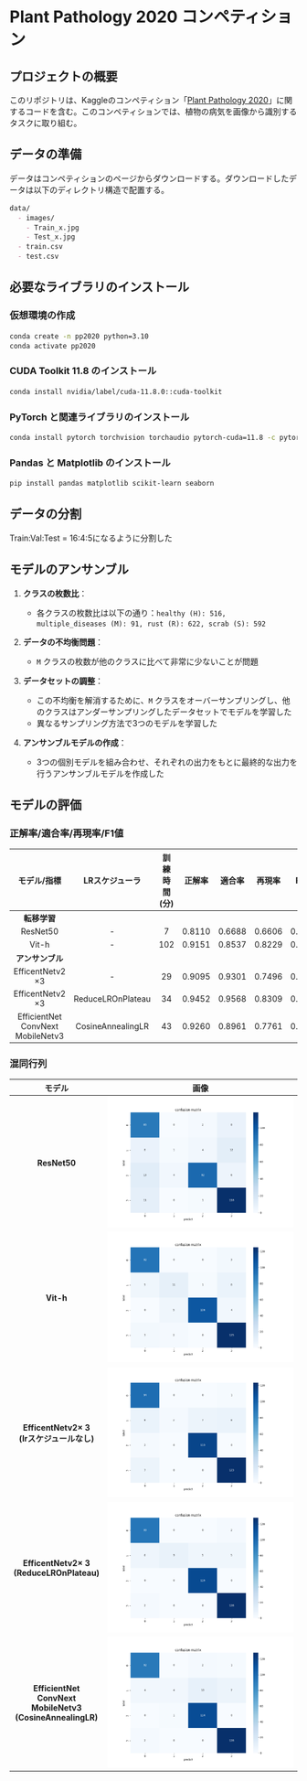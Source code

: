 # Plant Pathology 2020 コンペティション

## プロジェクトの概要
このリポジトリは、Kaggleのコンペティション「[Plant Pathology 2020](https://www.kaggle.com/competitions/plant-pathology-2020-fgvc7/overview)」に関するコードを含む。このコンペティションでは、植物の病気を画像から識別するタスクに取り組む。

## データの準備
データはコンペティションのページからダウンロードする。ダウンロードしたデータは以下のディレクトリ構造で配置する。
```markdown
data/
  - images/
    - Train_x.jpg
    - Test_x.jpg
  - train.csv
  - test.csv
```

## 必要なライブラリのインストール
### 仮想環境の作成
```bash
conda create -n pp2020 python=3.10
conda activate pp2020
```

### CUDA Toolkit 11.8 のインストール
```bash
conda install nvidia/label/cuda-11.8.0::cuda-toolkit
```

### PyTorch と関連ライブラリのインストール
```bash
conda install pytorch torchvision torchaudio pytorch-cuda=11.8 -c pytorch -c nvidia
```

### Pandas と Matplotlib のインストール
```bash
pip install pandas matplotlib scikit-learn seaborn
```

## データの分割
Train:Val:Test = 16:4:5になるように分割した

## モデルのアンサンブル
1. **クラスの枚数比**：
   - 各クラスの枚数比は以下の通り：`healthy (H): 516, multiple_diseases (M): 91, rust (R): 622, scrab (S): 592`

2. **データの不均衡問題**：
   - `M` クラスの枚数が他のクラスに比べて非常に少ないことが問題

3. **データセットの調整**：
   - この不均衡を解消するために、`M` クラスをオーバーサンプリングし、他のクラスはアンダーサンプリングしたデータセットでモデルを学習した
   - 異なるサンプリング方法で3つのモデルを学習した

4. **アンサンブルモデルの作成**：
   - 3つの個別モデルを組み合わせ、それぞれの出力をもとに最終的な出力を行うアンサンブルモデルを作成した

## モデルの評価
### 正解率/適合率/再現率/F1値
| モデル/指標        |LRスケジューラ| 訓練時間(分) | 正解率  | 適合率  | 再現率  | F1値   |
|:-----------------:|:--------:|:-------:|:-------:|:------:|:------:|:------:|
| **転移学習**       |         |         |        |        |        |        |
| ResNet50          |    -    | 7        | 0.8110  | 0.6688 | 0.6606 | 0.6474 |
| Vit-h             |    -    | 102      | 0.9151  | 0.8537 | 0.8229 | 0.8340 |
| **アンサンブル**   |         |         |         |        |        |        |
| EfficentNetv2 ×3 |    -    | 29       | 0.9095  | 0.9301 | 0.7496 | 0.7404 |
| EfficentNetv2 ×3 | ReduceLROnPlateau | 34       | 0.9452  | 0.9568 | 0.8309 | 0.8558 |
| EfficientNet<br>ConvNext<br>MobileNetv3 | CosineAnnealingLR | 43       | 0.9260  | 0.8961 | 0.7761 | 0.7821 |

### 混同行列
| モデル                         | 画像                                      |
|:-----------------------------:|------------------------------------------|
| **ResNet50**                  | ![ResNet50](figure/resnet50.png)         |
| **Vit-h**                     | ![Vit-h](figure/vit.png)                 |
| **EfficentNetv2× 3 <br> (lrスケジュールなし)** | ![アンサンブル](figure/ensemble.png)        |
| **EfficentNetv2× 3 <br> (ReduceLROnPlateau)** | ![アンサンブル (スケジュールあり)](figure/ensemble_scheduled_lr.png) |
| **EfficientNet<br>ConvNext<br>MobileNetv3 <br> (CosineAnnealingLR)** | ![アンサンブル (スケジュールあり)](figure/ensemble_3models.png) |

